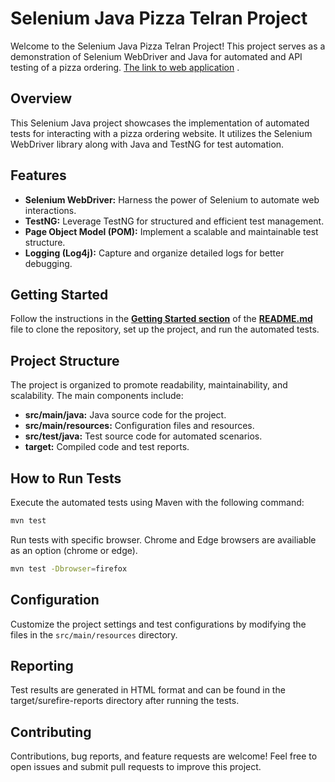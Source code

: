 # Selenium Java Pizza Telran Project

Welcome to the Selenium Java Pizza Telran Project! This project serves as a demonstration of Selenium WebDriver and Java
for automated and API testing of a pizza ordering. [The link to web application](http://pizza.telran-edu.de:2222)  .

## Overview

This Selenium Java project showcases the implementation of automated tests for interacting with a pizza ordering website. It utilizes the Selenium WebDriver library along with Java and TestNG for test automation.

## Features

- **Selenium WebDriver:** Harness the power of Selenium to automate web interactions.
- **TestNG:** Leverage TestNG for structured and efficient test management.
- **Page Object Model (POM):** Implement a scalable and maintainable test structure.
- **Logging (Log4j):** Capture and organize detailed logs for better debugging.

## Getting Started

Follow the instructions in the [**Getting Started section**](#getting-started) of the [**README.md**](./README.md) file to clone the repository, set up the project, and run the automated tests.

## Project Structure

The project is organized to promote readability, maintainability, and scalability. The main components include:

- **src/main/java:** Java source code for the project.
- **src/main/resources:** Configuration files and resources.
- **src/test/java:** Test source code for automated scenarios.
- **target:** Compiled code and test reports.

## How to Run Tests

Execute the automated tests using Maven with the following command:

```bash
mvn test
```

Run tests with specific browser. Chrome and Edge browsers are availiable as an option (chrome or edge). 

```bash
mvn test -Dbrowser=firefox 
```

## Configuration
Customize the project settings and test configurations by modifying the files in the `src/main/resources` directory.

## Reporting
Test results are generated in HTML format and can be found in the target/surefire-reports directory after running the tests.

## Contributing
Contributions, bug reports, and feature requests are welcome! Feel free to open issues and submit pull requests to improve this project.
